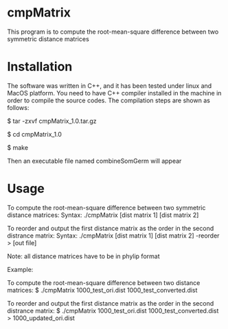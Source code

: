 # cmpMatrix

This program is to compute the root-mean-square difference between two symmetric distance matrices

# Installation

The software was written in C++, and it has been tested under linux and MacOS platform. You need
to have C++ compiler installed in the machine in order to compile the source codes. The compilation
steps are shown as follows:

$ tar -zxvf cmpMatrix_1.0.tar.gz

$ cd cmpMatrix_1.0

$ make

Then an executable file named combineSomGerm will appear

# Usage

To compute the root-mean-square difference between two symmetric distance matrices:
Syntax: ./cmpMatrix [dist matrix 1] [dist matrix 2]

To reorder and output the first distance matrix as the order in the second distrance matrix:
Syntax: ./cmpMatrix [dist matrix 1] [dist matrix 2] -reorder > [out file]

Note: all distance matrices have to be in phylip format

Example:

To compute the root-mean-square difference between two distance matrices:
   $ ./cmpMatrix 1000_test_ori.dist 1000_test_converted.dist

To reorder and output the first distance matrix as the order in the second distrance matrix:
   $ ./cmpMatrix 1000_test_ori.dist 1000_test_converted.dist > 1000_updated_ori.dist
